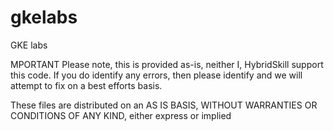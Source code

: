 # gkelabs
GKE labs 

MPORTANT Please note, this is provided as-is, neither I, HybridSkill support this code. If you do identify any errors, then please identify and we will attempt to fix on a best efforts basis.

These files are distributed on an AS IS BASIS, WITHOUT WARRANTIES OR CONDITIONS OF ANY KIND, either express or implied
